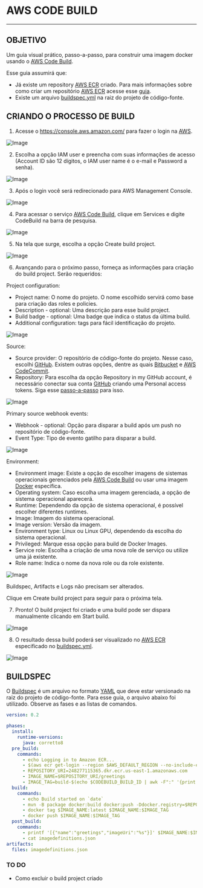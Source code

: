 # AWS CODE BUILD
---

## OBJETIVO

Um guia visual prático, passo-a-passo, para construir uma imagem docker usando o [AWS Code Build](https://aws.amazon.com/codebuild/).

Esse guia assumirá que:
* Já existe um repository [AWS ECR](https://aws.amazon.com/ecr/) criado. Para mais informações sobre como criar um repositório [AWS ECR](https://aws.amazon.com/ecr/) acesse esse [guia](../ecr/README.md).
* Existe um arquivo [buildspec.yml](#BUILDSPEC) na raiz do projeto de código-fonte.



## CRIANDO O PROCESSO DE BUILD

1. Acesse o https://console.aws.amazon.com/ para fazer o login na [AWS](https://aws.amazon.com/).

![Image](images/1.png)

2. Escolha a opção IAM user e preencha com suas informações de acesso (Account ID são 12 dígitos, o IAM user name é o e-mail e Password a senha).

![Image](images/2.png)

3. Após o login você será redirecionado para AWS Management Console.

![Image](images/3.png)

4. Para acessar o serviço [AWS Code Build](https://aws.amazon.com/codebuild/), clique em Services e digite CodeBuild na barra de pesquisa.

![Image](images/4.png)

5. Na tela que surge, escolha a opção Create build project.

![Image](images/5.png)

6. Avançando para o próximo passo, forneça as informações para criação do build project. Serão requeridos:

Project configuration:
* Project name: O nome do projeto. O nome escolhido servirá como base para criação das roles e policies.
* Description - optional: Uma descrição para esse build project.
* Build badge - optional: Uma badge que indica o status da última build.
* Additional configuration: tags para fácil identificação do projeto.

![Image](images/6.1.png)

Source: 
* Source provider: O repositório de código-fonte do projeto. Nesse caso, escolhi [GitHub](https://github.com/). Existem outras opções, dentre as quais [Bitbucket](https://bitbucket.com/) e [AWS CodeCommit](https://aws.amazon.com/codecommit/). 
* Repository: Para escolha da opção Repository in my GitHub account, é necessário conectar sua conta [GitHub](https://github.com/) criando uma Personal access tokens. Siga esse [passo-a-passo](https://docs.aws.amazon.com/codepipeline/latest/userguide/GitHub-authentication.html) para isso.

![Image](images/6.2.png)

Primary source webhook events:
* Webhook - optional: Opção para disparar a build após um push no repositório de código-fonte.
* Event Type: Tipo de evento gatilho para disparar a build.

![Image](images/6.3.png)

Environment:
* Environment image: Existe a opção de escolher imagens de sistemas operacionais gerenciados pela [AWS Code Build](https://aws.amazon.com/codebuild/) ou usar uma imagem [Docker](https://docs.docker.com/) específica.
* Operating system: Caso escolha uma imagem gerenciada, a opção de sistema operacional aparecerá.
* Runtime: Dependendo da opção de sistema operacional, é possível escolher diferentes runtimes.
* Image: Imagem do sistema operacional.
* Image version: Versão da imagem.
* Environment type: Linux ou Linux GPU, dependendo da escolha do sistema operacional.
* Privileged: Marque essa opção para build de Docker Images.
*  Service role: Escolha a criação de uma nova role de serviço ou utilize uma já existente.
*  Role name: Indica o nome da nova role ou da role existente.

![Image](images/6.4.png)

Buildspec, Artifacts e Logs não precisam ser alterados.

Clique em Create build project para seguir para o próxima tela.

7. Pronto! O build project foi criado e uma build pode ser dispara manualmente clicando em Start build.

![Image](images/7.png)

8. O resultado dessa build poderá ser visualizado no [AWS ECR](https://aws.amazon.com/ecr/) especificado no [buildspec.yml](#BUILDSPEC).

![Image](images/8.png)



## BUILDSPEC

O [Buildspec](https://docs.aws.amazon.com/codebuild/latest/userguide/build-spec-ref.html) é um arquivo no formato [YAML](https://yaml.org/) que deve estar versionado na raiz do projeto de código-fonte. Para esse guia, o arquivo abaixo foi utilizado. Observe as fases e as listas de comandos.

```yaml
version: 0.2

phases:
  install:
    runtime-versions:
      java: corretto8
  pre_build:
    commands:
      - echo Logging in to Amazon ECR...
      - $(aws ecr get-login --region $AWS_DEFAULT_REGION --no-include-email)
      - REPOSITORY_URI=248277115365.dkr.ecr.us-east-1.amazonaws.com
      - IMAGE_NAME=$REPOSITORY_URI/greetings
      - IMAGE_TAG=build-$(echo $CODEBUILD_BUILD_ID | awk -F":" '{print $2}')
  build:
    commands:
      - echo Build started on `date`
      - mvn -B package docker:build docker:push -Ddocker.registry=$REPOSITORY_URI
      - docker tag $IMAGE_NAME:latest $IMAGE_NAME:$IMAGE_TAG
      - docker push $IMAGE_NAME:$IMAGE_TAG
  post_build:
    commands:
      - printf '[{"name":"greetings","imageUri":"%s"}]' $IMAGE_NAME:$IMAGE_TAG > imagedefinitions.json
      - cat imagedefinitions.json
artifacts:
  files: imagedefinitions.json
```


### TO DO

* Como excluir o build project criado
